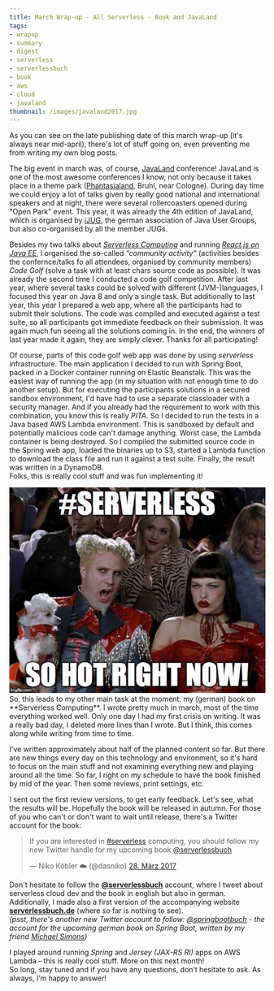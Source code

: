 ```yaml
---
title: March Wrap-up - All Serverless - Book and JavaLand
tags:
- wrapup
- summary
- digest
- serverless
- serverlessbuch
- book
- aws
- cloud
- javaland
thumbnail: /images/javaland2017.jpg
---
```


As you can see on the late publishing date of this march wrap-up (it's always near mid-april), there's lot of stuff going on, even preventing me from writing my own blog posts.

The big event in march was, of course, [JavaLand](http://javaland.eu) conference!
JavaLand is one of the most awesome conferences I know, not only because it takes place in a theme park ([Phantasialand](http://www.phantasialand.de), Bruhl, near Cologne).
During day time we could enjoy a lot of talks given by really good national and international speakers and at night, there were several rollercoasters opened during "Open Park" event.
This year, it was already the 4th edition of JavaLand, which is organised by [iJUG](http://www.ijug.eu), the german association of Java User Groups, but also co-organised by all the member JUGs.

Besides my two talks about [_Serverless Computing_](https://speakerdeck.com/dasniko/serverless-computing-at-javaland-2017) and running [_React.js on Java EE_](https://speakerdeck.com/dasniko/react-dot-js-apps-with-java-mvc-1-dot-0), I organised the so-called _"community activity"_ (activities besides the confernce/talks fo all attendees, organised by community members) *_Code Golf_* (solve a task with at least chars source code as possible).
It was already the second time I conducted a code golf competition.
After last year, where several tasks could be solved with different (JVM-)languages, I focused this year on Java 8 and only a single task.
But additionally to last year, this year I prepared a web app, where all the participants had to submit their solutions.
The code was compiled and executed against a test suite, so all participants got immediate feedback on their submission.
It was again much fun seeing all the solutions coming in.
In the end, the winners of last year made it again, they are simply clever.
Thanks for all participating!

Of course, parts of this code golf web app was done by using _serverless_ infrastructure.
The main application I decided to run with Spring Boot, packed in a Docker container running on Elastic Beanstalk.
This was the easiest way of running the app (in my situation with not enough time to do another setup).
But for executing the participants solutions in a secured sandbox environment, I'd have had to use a separate classloader with a security manager.
And if you already had the requirement to work with this combination, you know this is really _PITA_.
So I decided to run the tests in a Java based AWS Lambda environment.
This is sandboxed by default and potentially malicious code can't damage anything.
Worst case, the Lambda container is being destroyed.
So I compiled the submitted source code in the Spring web app, loaded the binaries up to S3, started a Lambda function to download the class file and run it against a test suite.
Finally, the result was written in a DynamoDB.  
Folks, this is really cool stuff and was fun implementing it!

<img src="/images/serverless_sohot.jpg" class="postimg left">
So, this leads to my other main task at the moment: my (german) book on **Serverless Computing**.  
I wrote pretty much in march, most of the time everything worked well.
Only one day I had my first crisis on writing. It was a really bad day, I deleted more lines than I wrote.
But I think, this comes along while writing from time to time.

I've written approximately about half of the planned content so far.
But there are new things every day on this technology and environment, so it's hard to focus on the main stuff and not examining everything new and playing around all the time.
So far, I right on my schedule to have the book finished by mid of the year.
Then some reviews, print settings, etc.

I sent out the first review versions, to get early feedback.
Let's see, what the results will be.
Hopefully the book will be released in autumn.
For those of you who can't or don't want to wait until release, there's a Twitter account for the book:

<blockquote class="twitter-tweet" data-lang="de"><p lang="en" dir="ltr">If you are interested in <a href="https://twitter.com/hashtag/serverless?src=hash">#serverless</a> computing, you should follow my new Twitter handle for my upcoming book <a href="https://twitter.com/serverlessbuch">@serverlessbuch</a></p>&mdash; Niko Köbler ☁️ (@dasniko) <a href="https://twitter.com/dasniko/status/846785922729463809">28. März 2017</a></blockquote>

Don't hesitate to follow the [**@serverlessbuch**](https://twitter.com/serverlessbuch) account, where I tweet about serverless cloud dev and the book in english but also in german.
Additionally, I made also a first version of the accompanying website [**serverlessbuch.de**](http://serverlessbuch.de) (where so far is nothing to see).  
_(psst, there's another new Twitter account to follow: [@springbootbuch](https://twitter.com/springbootbuch) - the account for the upcoming german book on Spring Boot, written by my friend [Michael Simons](https://twitter.com/rotnroll666))_

I played around running _Spring_ and _Jersey (JAX-RS RI)_ apps on AWS Lambda - this is really cool stuff.
More on this next month!  
So long, stay tuned and if you have any questions, don’t hesitate to ask. As always, I’m happy to answer!
